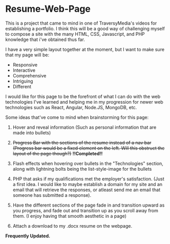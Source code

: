 # Resume-Web-Page

This is a project that came to mind in one of TraversyMedia's videos for establishing a portfolio. I think this will be a good way of challenging myself to compose a site
with the many HTML, CSS, Javascript, and PHP knowledge that i've obtained thus far.

I have a very simple layout together at the moment, but I want to make sure that my page will be:
- Responsive
- Interactive
- Comprehensive
- Intriguing
- Different

I would like for this page to be the forefront of what I can do with the web technologies I've learned and helping me in my progression for newer web technologies such as 
React, Angular, Node.JS, MongoDB, etc. 

Some ideas that've come to mind when brainstorming for this page:
1. Hover and reveal information (Such as personal information that are made into bullets)
2. ~~Progress Bar with the sections of the resume instead of a nav bar (Progress bar would be a fixed element on the left. Will this obstruct the layout of the page though?)~~ **!!Completed!!**

3. Flash effects when hovering over bullets in the "Technologies" section, along with lightning bolts being the list-style-image for the bullets
4. PHP that asks if my qualifications met the employer's satisfaction. (Just a first idea. I would like to maybe establish a domain for my site and an email that will retrieve
the responses, or atleast send me an email that someone has submitted a response).
5. Have the different sections of the page fade in and transition upward as you progress, and fade out and transition up as you scroll away from them. (I enjoy
having that smooth aesthetic in a page)
6. Attach a download to my .docx resume on the webpage.


**Frequently Updated.**
